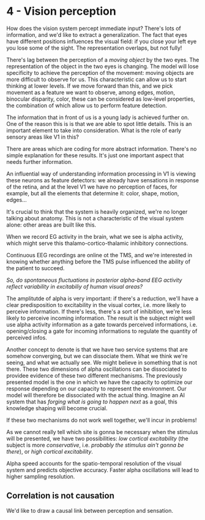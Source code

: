 # 4 - Vision perception

How does the vision system percept immediate input? There's lots of information, and we'd like to extract a generalization. The fact that eyes have different positions influences the visual field: if you close your left eye you lose some of the sight. The representation overlaps, but not fully!

There's lag between the perception of a *moving object* by the two eyes. The representation of the object in the two eyes is changing. The model will lose specificity to achieve the perception of the movement: moving objects are more difficult to observe for us. This characteristic can allow us to start thinking at lower levels. If we move forward than this, and we pick movement as a feature we want to observe, among edges, motion, binocular disparity, color, these can be considered as low-level properties, the combination of which allow us to perform feature detection. 

The information that in front of us is a young lady is achieved further on. One of the reason this is is that we are able to spot little details. This is an important element to take into consideration. What is the role of early sensory areas like V1 in this?

There are areas which are coding for more abstract information. There's no simple explanation for these results. It's just one important aspect that needs further information. 

An influential way of understanding information processing in V1 is viewing these neurons as feature detectors: we already have sensations in response of the retina, and at the level V1 we have no perception of faces, for example, but all the elements that determine it: color, shape, motion, edges...

It's crucial to think that the system is heavily organized, we're no longer talking about anatomy. This is not a characteristic of the visual system alone: other areas are built like this.

When we record EG activity in the brain, what we see is alpha activity, which might serve this thalamo-cortico-thalamic inhibitory connections.

Continuous EEG recordings are online ot the TMS, and we're interested in knowing whether anything before the TMS pulse influenced the ability of the patient to succeed.

*So, do spontaneous fluctuations in posterior alpha-band EEG activity reflect variability in excitabiliy of human visual areas?*

The amplitutde of alpha is very important: if there's a reduction, we'll have a clear predisposition to excitability in the visual cortex, i.e. more likely to perceive information. If there's less, there's a sort of inhibition, we're less likely to perceive incoming information. The result is the subject might well use alpha activity information as a gate towards perceived informations, i.e. opening/closing a gate for incoming informations to regulate the quantity of perceived infos. 

Another concept to denote is that we have two service systems that are somehow converging, but we can dissociate them. What we think we're seeing, and what we actually see. We might believe in something that is not there. These two dimensions of alpha oscillations can be dissociated to providee evidence of these two different mechanisms. The previously presented model is the one in which we have the capacity to optimize our response depending on our capacity to represent the environment. Our model will therefore be dissociated with the actual thing. Imagine an AI system that has *forging what is going to happen next* as a goal, this knowledge shaping will become crucial.

If these two mechanisms do not work well together, we'll incur in problems!

As we cannot really tell which site is gonna be necessary when the stimulus will be presented, we have two possibilities: *low cortical excitability* (the subject is more *conservative*, i.e. *probably the stimulus ain't gonna be there*), or *high cortical excitability*.

Alpha speed accounts for the spatio-temporal resolution of the visual system and predicts objective accuracy. Faster alpha oscillations will lead to higher sampling resolution.

## Correlation is not causation

We'd like to draw a causal link between perception and sensation. 
